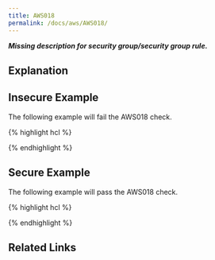 ```yaml
---
title: AWS018
permalink: /docs/aws/AWS018/
---
```


***Missing description for security group/security group rule.***

## Explanation





## Insecure Example

The following example will fail the AWS018 check.

{% highlight hcl %}



{% endhighlight %}

## Secure Example

The following example will pass the AWS018 check.

{% highlight hcl %}



{% endhighlight %}

## Related Links


